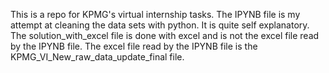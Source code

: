 This is a repo for KPMG's virtual internship tasks.
The IPYNB file is my attempt at cleaning the data sets with python.
It is quite self explanatory.
The solution_with_excel file is done with excel and is not the excel file read by the IPYNB file.
The excel file read by the IPYNB file is the KPMG_VI_New_raw_data_update_final file.
